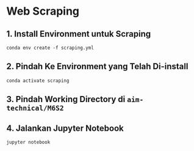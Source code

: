 # Web Scraping

## 1. Install Environment untuk Scraping
```
conda env create -f scraping.yml
```

## 2. Pindah Ke Environment yang Telah Di-install
```
conda activate scraping
```

## 3. Pindah Working Directory di `aim-technical/M6S2`

## 4. Jalankan Jupyter Notebook
```
jupyter notebook
```
